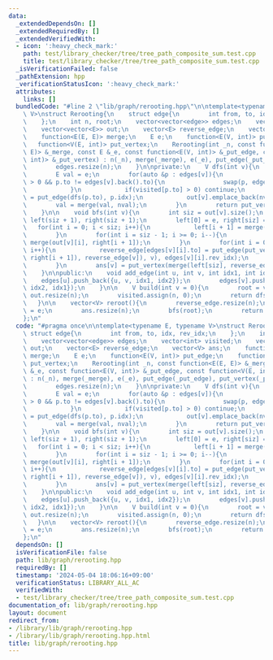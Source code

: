 ```yaml
---
data:
  _extendedDependsOn: []
  _extendedRequiredBy: []
  _extendedVerifiedWith:
  - icon: ':heavy_check_mark:'
    path: test/library_checker/tree/tree_path_composite_sum.test.cpp
    title: test/library_checker/tree/tree_path_composite_sum.test.cpp
  _isVerificationFailed: false
  _pathExtension: hpp
  _verificationStatusIcon: ':heavy_check_mark:'
  attributes:
    links: []
  bundledCode: "#line 2 \"lib/graph/rerooting.hpp\"\n\ntemplate<typename E, typename\
    \ V>\nstruct Rerooting{\n    struct edge{\n        int from, to, idx, rev_idx;\n\
    \    };\n    int n, root;\n    vector<vector<edge>> edges;\n    vector<int> visited;\n\
    \    vector<vector<E>> out;\n    vector<E> reverse_edge;\n    vector<V> ans;\n\
    \    function<E(E, E)> merge;\n    E e;\n    function<E(V, int)> put_edge;\n \
    \   function<V(E, int)> put_vertex;\n    Rerooting(int _n, const function<E(E,\
    \ E)> &_merge, const E &_e, const function<E(V, int)> &_put_edge, const function<V(E,\
    \ int)> &_put_vertex) : n(_n), merge(_merge), e(_e), put_edge(_put_edge), put_vertex(_put_vertex){\n\
    \        edges.resize(n);\n    }\n\nprivate:\n    V dfs(int v){\n        visited[v]++;\n\
    \        E val = e;\n        for(auto &p : edges[v]){\n            if(visited[p.to]\
    \ > 0 && p.to != edges[v].back().to){\n                swap(p, edges[v].back());\n\
    \            }\n            if(visited[p.to] > 0) continue;\n            E nval\
    \ = put_edge(dfs(p.to), p.idx);\n            out[v].emplace_back(nval);\n    \
    \        val = merge(val, nval);\n        }\n        return put_vertex(val, v);\n\
    \    }\n\n    void bfs(int v){\n        int siz = out[v].size();\n        vector<E>\
    \ left(siz + 1), right(siz + 1);\n        left[0] = e, right[siz] = e;\n     \
    \   for(int i = 0; i < siz; i++){\n            left[i + 1] = merge(left[i], out[v][i]);\n\
    \        }\n        for(int i = siz - 1; i >= 0; i--){\n            right[i] =\
    \ merge(out[v][i], right[i + 1]);\n        }\n        for(int i = 0; i < siz;\
    \ i++){\n            reverse_edge[edges[v][i].to] = put_edge(put_vertex(merge(merge(left[i],\
    \ right[i + 1]), reverse_edge[v]), v), edges[v][i].rev_idx);\n            bfs(edges[v][i].to);\n\
    \        }\n        ans[v] = put_vertex(merge(left[siz], reverse_edge[v]), v);\n\
    \    }\n\npublic:\n    void add_edge(int u, int v, int idx1, int idx2){\n    \
    \    edges[u].push_back({u, v, idx1, idx2});\n        edges[v].push_back({v, u,\
    \ idx2, idx1});\n    }\n\n    V build(int v = 0){\n        root = v;\n       \
    \ out.resize(n);\n        visited.assign(n, 0);\n        return dfs(root);\n \
    \   }\n\n    vector<V> reroot(){\n        reverse_edge.resize(n);\n        reverse_edge[root]\
    \ = e;\n        ans.resize(n);\n        bfs(root);\n        return ans;\n    }\n\
    };\n"
  code: "#pragma once\n\ntemplate<typename E, typename V>\nstruct Rerooting{\n   \
    \ struct edge{\n        int from, to, idx, rev_idx;\n    };\n    int n, root;\n\
    \    vector<vector<edge>> edges;\n    vector<int> visited;\n    vector<vector<E>>\
    \ out;\n    vector<E> reverse_edge;\n    vector<V> ans;\n    function<E(E, E)>\
    \ merge;\n    E e;\n    function<E(V, int)> put_edge;\n    function<V(E, int)>\
    \ put_vertex;\n    Rerooting(int _n, const function<E(E, E)> &_merge, const E\
    \ &_e, const function<E(V, int)> &_put_edge, const function<V(E, int)> &_put_vertex)\
    \ : n(_n), merge(_merge), e(_e), put_edge(_put_edge), put_vertex(_put_vertex){\n\
    \        edges.resize(n);\n    }\n\nprivate:\n    V dfs(int v){\n        visited[v]++;\n\
    \        E val = e;\n        for(auto &p : edges[v]){\n            if(visited[p.to]\
    \ > 0 && p.to != edges[v].back().to){\n                swap(p, edges[v].back());\n\
    \            }\n            if(visited[p.to] > 0) continue;\n            E nval\
    \ = put_edge(dfs(p.to), p.idx);\n            out[v].emplace_back(nval);\n    \
    \        val = merge(val, nval);\n        }\n        return put_vertex(val, v);\n\
    \    }\n\n    void bfs(int v){\n        int siz = out[v].size();\n        vector<E>\
    \ left(siz + 1), right(siz + 1);\n        left[0] = e, right[siz] = e;\n     \
    \   for(int i = 0; i < siz; i++){\n            left[i + 1] = merge(left[i], out[v][i]);\n\
    \        }\n        for(int i = siz - 1; i >= 0; i--){\n            right[i] =\
    \ merge(out[v][i], right[i + 1]);\n        }\n        for(int i = 0; i < siz;\
    \ i++){\n            reverse_edge[edges[v][i].to] = put_edge(put_vertex(merge(merge(left[i],\
    \ right[i + 1]), reverse_edge[v]), v), edges[v][i].rev_idx);\n            bfs(edges[v][i].to);\n\
    \        }\n        ans[v] = put_vertex(merge(left[siz], reverse_edge[v]), v);\n\
    \    }\n\npublic:\n    void add_edge(int u, int v, int idx1, int idx2){\n    \
    \    edges[u].push_back({u, v, idx1, idx2});\n        edges[v].push_back({v, u,\
    \ idx2, idx1});\n    }\n\n    V build(int v = 0){\n        root = v;\n       \
    \ out.resize(n);\n        visited.assign(n, 0);\n        return dfs(root);\n \
    \   }\n\n    vector<V> reroot(){\n        reverse_edge.resize(n);\n        reverse_edge[root]\
    \ = e;\n        ans.resize(n);\n        bfs(root);\n        return ans;\n    }\n\
    };\n"
  dependsOn: []
  isVerificationFile: false
  path: lib/graph/rerooting.hpp
  requiredBy: []
  timestamp: '2024-05-04 18:06:16+09:00'
  verificationStatus: LIBRARY_ALL_AC
  verifiedWith:
  - test/library_checker/tree/tree_path_composite_sum.test.cpp
documentation_of: lib/graph/rerooting.hpp
layout: document
redirect_from:
- /library/lib/graph/rerooting.hpp
- /library/lib/graph/rerooting.hpp.html
title: lib/graph/rerooting.hpp
---
```

